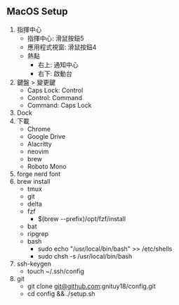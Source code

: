 ## MacOS Setup

1. 指揮中心
    - 指揮中心: 滑鼠按鈕5
    - 應用程式視窗: 滑鼠按鈕4
    - 熱點
        - 右上: 通知中心
        - 右下: 啟動台
1. 鍵盤 > 變更鍵
    - Caps Lock: Control
    - Control: Command
    - Command: Caps Lock
1. Dock
1. 下載
    - Chrome
    - Google Drive
    - Alacritty
    - neovim
    - brew
    - Roboto Mono
1. forge nerd font
1. brew install
    - tmux
    - git
	- delta
    - fzf
        - $(brew --prefix)/opt/fzf/install
	- bat
    - ripgrep
    - bash
        - sudo echo "/usr/local/bin/bash" >> /etc/shells
        - sudo chsh -s /usr/local/bin/bash
1. ssh-keygen
    - touch ~/.ssh/config
1. git
    - git clone git@github.com:gnituy18/config.git
    - cd config && ./setup.sh
